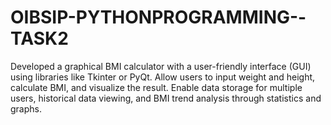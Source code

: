 # OIBSIP-PYTHONPROGRAMMING--TASK2
Developed a graphical BMI calculator with a user-friendly interface (GUI) using libraries like Tkinter or PyQt. Allow users to input weight and height, calculate BMI, and visualize the result. Enable data storage for multiple users, historical data viewing, and BMI trend analysis through statistics and graphs.
